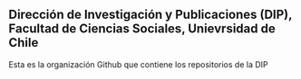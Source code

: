 ## Dirección de Investigación y Publicaciones (DIP), Facultad de Ciencias Sociales, Unievrsidad de Chile

Esta es la organización Github que contiene los repositorios de la DIP

